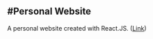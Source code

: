 #Personal Website
-----------------
A personal website created with React.JS. ([Link](https://ryne-ferdinand.netlify.app/))
